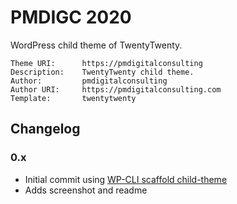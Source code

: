 PMDIGC 2020
===========

WordPress child theme of TwentyTwenty.

```
Theme URI:      https://pmdigitalconsulting
Description:    TwentyTwenty child theme.
Author:         pmdigitalconsulting
Author URI:     https://pmdigitalconsulting.com
Template:       twentytwenty
```

Changelog
---------

### 0.x
- Initial commit using [WP-CLI scaffold child-theme](https://developer.wordpress.org/cli/commands/scaffold/child-theme/)
- Adds screenshot and readme